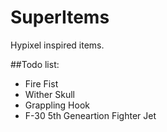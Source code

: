 # SuperItems
 Hypixel inspired items.




##Todo list:
 - Fire Fist
 - Wither Skull
 - Grappling Hook
 - F-30 5th Geneartion Fighter Jet
